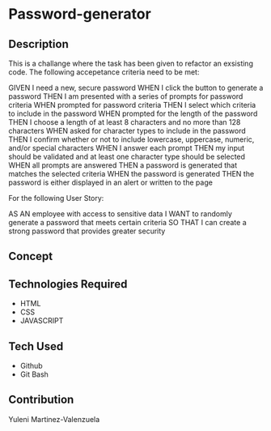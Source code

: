 # Password-generator

## Description

This is a challange where the task has been given to refactor an exsisting code. The following accepetance criteria need to be met:

GIVEN I need a new, secure password
WHEN I click the button to generate a password
THEN I am presented with a series of prompts for password criteria
WHEN prompted for password criteria
THEN I select which criteria to include in the password
WHEN prompted for the length of the password
THEN I choose a length of at least 8 characters and no more than 128 characters
WHEN asked for character types to include in the password
THEN I confirm whether or not to include lowercase, uppercase, numeric, and/or special characters
WHEN I answer each prompt
THEN my input should be validated and at least one character type should be selected
WHEN all prompts are answered
THEN a password is generated that matches the selected criteria
WHEN the password is generated
THEN the password is either displayed in an alert or written to the page

For the following User Story:

AS AN employee with access to sensitive data
I WANT to randomly generate a password that meets certain criteria
SO THAT I can create a strong password that provides greater security

## Concept

## Technologies Required

* HTML
* CSS
* JAVASCRIPT

## Tech Used

* Github
* Git Bash

## Contribution

Yuleni Martinez-Valenzuela
